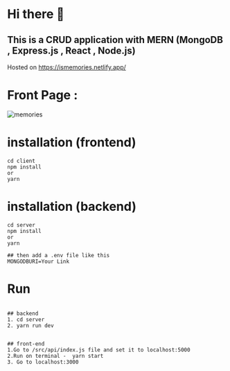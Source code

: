 ﻿# Hi there 👋
## This is a CRUD application with MERN (MongoDB , Express.js , React , Node.js)
Hosted on https://ismemories.netlify.app/
# Front Page :
![memories](https://user-images.githubusercontent.com/59229608/101070245-4a852000-35c5-11eb-89b6-b5b23e91e366.png)



# installation (frontend)
```
cd client
npm install 
or
yarn
```

# installation (backend)
```
cd server
npm install 
or
yarn

## then add a .env file like this 
MONGODBURI=Your Link
```

# Run
```

## backend
1. cd server
2. yarn run dev


## front-end
1.Go to /src/api/index.js file and set it to localhost:5000
2.Run on terminal -  yarn start
3. Go to localhost:3000

```